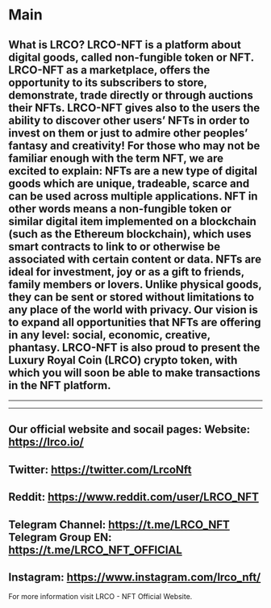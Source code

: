 # Main
What is LRCO?
LRCO-NFT is a platform about digital goods, called non-fungible token or NFT. 
LRCO-NFT as a marketplace, offers the opportunity to its subscribers to store, demonstrate, trade directly or through auctions their NFTs.
LRCO-NFT gives also to the users the ability to discover other users’ NFTs in order to invest on them or just to admire other peoples’ fantasy and creativity!
For those who may not be familiar enough with the term NFT, we are excited to explain: NFTs are a new type of digital goods which are unique, tradeable, scarce and can be used across multiple applications. NFT in other words means a non-fungible token or similar digital item implemented on a blockchain (such as the Ethereum blockchain), which uses smart contracts to link to or otherwise be associated with certain content or data.
NFTs are ideal for investment, joy or as a gift to friends, family members or lovers. Unlike physical goods, they can be sent or stored without limitations to any place of the world with privacy.
Our vision is to expand all opportunities that NFTs are offering in any level: social, economic, creative, phantasy.
LRCO-NFT is also proud to present the Luxury Royal Coin (LRCO) crypto token, with which you will soon be able to make transactions in the NFT platform.
------------------------------------
--------------------------
---------------
Our official website and socail pages:
Website: https://lrco.io/
---
Twitter: https://twitter.com/LrcoNft
---
Reddit: https://www.reddit.com/user/LRCO_NFT
---
Telegram Channel: https://t.me/LRCO_NFT
Telegram Group EN: https://t.me/LRCO_NFT_OFFICIAL
---
Instagram: https://www.instagram.com/lrco_nft/
---

For more information visit LRCO - NFT Official Website.
